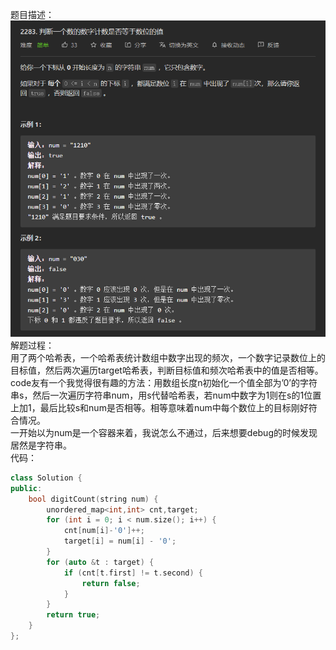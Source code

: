 题目描述：  
![image](/basical/array/image/image36.png) 
解题过程：  
用了两个哈希表，一个哈希表统计数组中数字出现的频次，一个数字记录数位上的目标值，然后两次遍历target哈希表，判断目标值和频次哈希表中的值是否相等。  
code友有一个我觉得很有趣的方法：用数组长度n初始化一个值全部为’0’的字符串s，然后一次遍历字符串num，用s代替哈希表，若num中数字为1则在s的1位置上加1，最后比较s和num是否相等。相等意味着num中每个数位上的目标刚好符合情况。  
一开始以为num是一个容器来着，我说怎么不通过，后来想要debug的时候发现居然是字符串。  
代码：  
```cpp
class Solution {
public:
    bool digitCount(string num) {
        unordered_map<int,int> cnt,target;
        for (int i = 0; i < num.size(); i++) {
            cnt[num[i]-'0']++;
            target[i] = num[i] - '0';
        }
        for (auto &t : target) {
            if (cnt[t.first] != t.second) {
                return false;
            }
        }
        return true;
    }
};
```